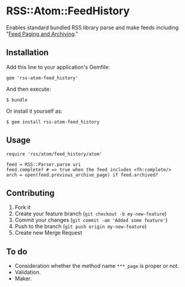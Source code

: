 RSS::Atom::FeedHistory
======================

Enables standard bundled RSS library parse and make feeds including "[Feed Paging and Archiving][RFC5005]."

[RFC5005]:http://www.ietf.org/rfc/rfc5005.txt

Installation
------------

Add this line to your application's Gemfile:

    gem 'rss-atom-feed_history'

And then execute:

    $ bundle

Or install it yourself as:

    $ gem install rss-atom-feed_history

Usage
-----

    require 'rss/atom/feed_history/atom'
    
    feed = RSS::Parser.parse uri
    feed.complete? # => true when the feed includes <fh:complete/>
    arch = open(feed.previous_archive_page) if feed.archived?

Contributing
------------

1. Fork it
2. Create your feature branch (`git checkout -b my-new-feature`)
3. Commit your changes (`git commit -am 'Added some feature'`)
4. Push to the branch (`git push origin my-new-feature`)
5. Create new Merge Request

To do
-----

* Consideration whether the method name `***_page` is proper or not.
* Validation.
* Maker.
